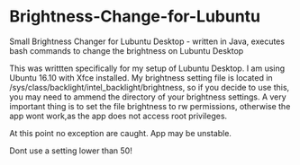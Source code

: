 # Brightness-Change-for-Lubuntu
Small Brightness Changer for Lubuntu Desktop - written in Java, executes bash commands to change the brightness on Lubuntu Desktop


This was writtten specifically for my setup of Lubuntu Desktop.
I am using Ubuntu 16.10 with Xfce installed.
My brightness setting file is located in /sys/class/backlight/intel_backlight/brightness, so if you decide to use this, 
you may need to ammend the directory of your brightness settings.
A very important thing is to set the file brightness to rw permissions, otherwise the app wont work,as the app does not
access root privileges.

At this point no exception are caught.
App may be unstable.

Dont use a setting lower than 50!
